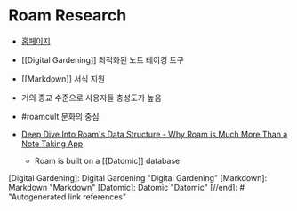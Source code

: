 # Roam Research

- [홈페이지](https://roamresearch.com/)

- [[Digital Gardening]] 최적화된 노트 테이킹 도구

- [[Markdown]] 서식 지원

- 거의 종교 수준으로 사용자들 충성도가 높음

- #roamcult 문화의 중심

- [Deep Dive Into Roam's Data Structure - Why Roam is Much More Than a Note Taking App](https://www.zsolt.blog/2021/01/Roam-Data-Structure-Query.html)
  - Roam is built on a [[Datomic]] database

[//begin]: # "Autogenerated link references for markdown compatibility"
[Digital Gardening]: Digital Gardening "Digital Gardening"
[Markdown]: Markdown "Markdown"
[Datomic]: Datomic "Datomic"
[//end]: # "Autogenerated link references"